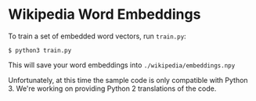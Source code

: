 # Wikipedia Word Embeddings

To train a set of embedded word vectors, run `train.py`:

```
$ python3 train.py
```

This will save your word embeddings into `./wikipedia/embeddings.npy`

Unfortunately, at this time the sample code is only compatible with Python 3. We're working on providing Python 2 translations of the code.
